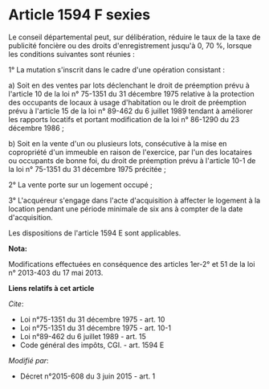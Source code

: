 # Article 1594 F sexies

Le conseil départemental peut, sur délibération, réduire le taux de la taxe de publicité foncière ou des droits
d'enregistrement jusqu'à 0, 70 %, lorsque les conditions suivantes sont réunies : 

1° La mutation s'inscrit dans le cadre d'une opération consistant : 

a) Soit en des ventes par lots déclenchant le droit de préemption prévu à l'article 10 de la loi n° 75-1351 du 31 décembre
1975 relative à la protection des occupants de locaux à usage d'habitation ou le droit de préemption prévu à l'article 15 de
la loi n° 89-462 du 6 juillet 1989 tendant à améliorer les rapports locatifs et portant modification de la loi n° 86-1290 du
23 décembre 1986 ; 

b) Soit en la vente d'un ou plusieurs lots, consécutive à la mise en copropriété d'un immeuble en raison de l'exercice, par
l'un des locataires ou occupants de bonne foi, du droit de préemption prévu à l'article 10-1 de la loi n° 75-1351 du 31
décembre 1975 précitée ; 

2° La vente porte sur un logement occupé ; 

3° L'acquéreur s'engage dans l'acte d'acquisition à affecter le logement à la location pendant une période minimale de six
ans à compter de la date d'acquisition. 

Les dispositions de l'article 1594 E sont applicables.

**Nota:**

Modifications effectuées en conséquence des articles 1er-2° et 51 de la loi n° 2013-403 du 17 mai 2013.

**Liens relatifs à cet article**

_Cite_:

  - Loi n°75-1351 du 31 décembre 1975 - art. 10
  - Loi n°75-1351 du 31 décembre 1975 - art. 10-1
  - Loi n°89-462 du 6 juillet 1989 - art. 15
  - Code général des impôts, CGI. - art. 1594 E

_Modifié par_:

  - Décret n°2015-608 du 3 juin 2015 - art. 1
